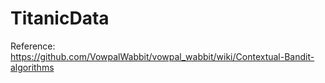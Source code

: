 # TitanicData
Reference:
https://github.com/VowpalWabbit/vowpal_wabbit/wiki/Contextual-Bandit-algorithms
